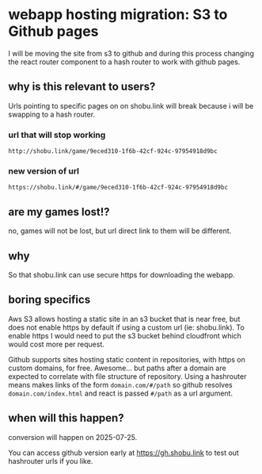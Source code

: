 # webapp hosting migration: S3 to Github pages

I will be moving the site from s3 to github and during this process changing the react router component to a hash router to work with github pages.

## why is this relevant to users?
Urls pointing to specific pages on on shobu.link will break because i will be swapping to a hash router.


### url that will stop working
```
http://shobu.link/game/9eced310-1f6b-42cf-924c-97954918d9bc
```

### new version of url
```
https://shobu.link/#/game/9eced310-1f6b-42cf-924c-97954918d9bc
```

## are my games lost!?
no, games will not be lost, but url direct link to them will be different.

## why
So that shobu.link can use secure https for downloading the webapp.

## boring specifics
Aws S3 allows hosting a static site in an s3 bucket that is near free, but does not enable https by default if using a custom url (ie: shobu.link).  To enable https I would need to put the s3 bucket behind cloudfront which would cost more per request.

Github supports sites hosting static content in repositories, with https on custom domains, for free.  Awesome... but paths after a domain are expected to correlate with file structure of repository.  Using a hashrouter means makes links of the form `domain.com/#/path` so github resolves `domain.com/index.html` and react is passed `#/path` as a url argument.

## when will this happen?
conversion will happen on 2025-07-25.

You can access github version early at https://gh.shobu.link to test out hashrouter urls if you like.
